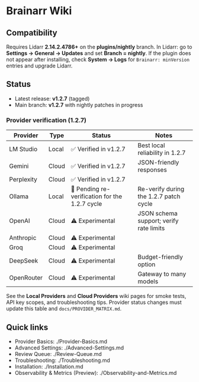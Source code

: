 # Brainarr Wiki

## Compatibility

Requires Lidarr **2.14.2.4786+** on the **plugins/nightly** branch. In Lidarr: go to **Settings → General → Updates** and set **Branch = nightly**. If the plugin does not appear after installing, check **System → Logs** for `Brainarr: minVersion` entries and upgrade Lidarr.

## Status

- Latest release: **v1.2.7** (tagged)
- Main branch: **v1.2.7** with nightly patches in progress

### Provider verification (1.2.7)

<!-- PROVIDER_MATRIX_START -->
| Provider | Type | Status | Notes |
| --- | --- | --- | --- |
| LM Studio | Local | ✅ Verified in v1.2.7 | Best local reliability in 1.2.7 |
| Gemini | Cloud | ✅ Verified in v1.2.7 | JSON-friendly responses |
| Perplexity | Cloud | ✅ Verified in v1.2.7 | |
| Ollama | Local | 🔄 Pending re-verification for the 1.2.7 cycle | Re-verify during the 1.2.7 patch cycle |
| OpenAI | Cloud | ⚠️ Experimental | JSON schema support; verify rate limits |
| Anthropic | Cloud | ⚠️ Experimental | |
| Groq | Cloud | ⚠️ Experimental | |
| DeepSeek | Cloud | ⚠️ Experimental | Budget-friendly option |
| OpenRouter | Cloud | ⚠️ Experimental | Gateway to many models |
<!-- PROVIDER_MATRIX_END -->

See the **Local Providers** and **Cloud Providers** wiki pages for smoke tests, API key scopes, and troubleshooting tips. Provider status changes must update this table and `docs/PROVIDER_MATRIX.md`.

## Quick links

- Provider Basics: ./Provider-Basics.md
- Advanced Settings: ./Advanced-Settings.md
- Review Queue: ./Review-Queue.md
- Troubleshooting: ./Troubleshooting.md
- Installation: ./Installation.md
- Observability & Metrics (Preview): ./Observability-and-Metrics.md

